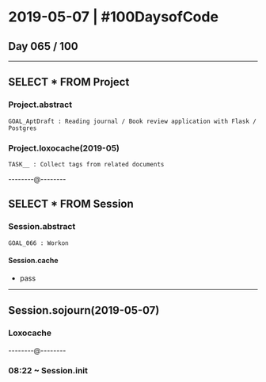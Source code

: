 # 2019-05-07 | #100DaysofCode

## Day 065 / 100

---

## SELECT * FROM Project

### Project.abstract

    GOAL_AptDraft : Reading journal / Book review application with Flask / Postgres  

### Project.loxocache(2019-05)

    TASK__ : Collect tags from related documents  

--------@--------

## SELECT * FROM Session

### Session.abstract

    GOAL_066 : Workon  

#### Session.cache

- pass

---

## Session.sojourn(2019-05-07)

### Loxocache

--------@--------

### 08:22 ~ Session.init
